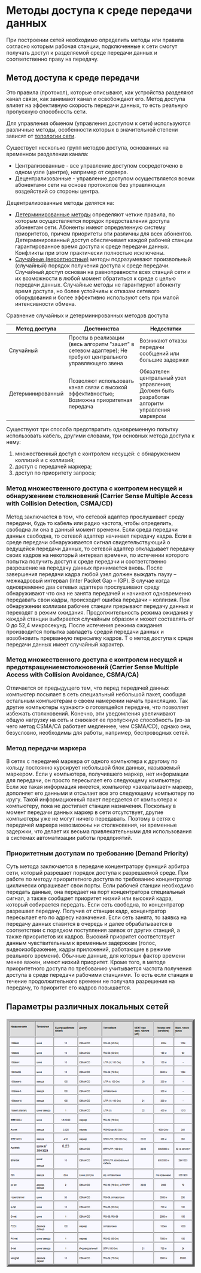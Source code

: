 Методы доступа к среде передачи данных
========================

При построении сетей необходимо определить методы или правила согласно которым рабочая станции, подключенные к сети смогут получать доступ к разделяемой среде передачи данных и соответственно праву на передачу.

## Метод доступа к среде передачи
Это правила (протокол), которые описывают, как устройства разделяют канал связи, как занимают канал и освобождают его. Метод доступа влияет на эффективную скорость передачи данных, то есть реальную пропускную способность сети.

Для управления обменом (управления доступом к сети) используются различные методы, особенности которых в значительной степени зависят от [топологии сети](%D0%A2%D0%BE%D0%BF%D0%BE%D0%BB%D0%BE%D0%B3%D0%B8%D0%B8%2F%D0%A2%D0%BE%D0%BF%D0%BE%D0%BB%D0%BE%D0%B3%D0%B8%D1%8F%20%D0%B8%20%D0%BA%D0%BB%D0%B0%D1%81%D1%81%D0%B8%D1%84%D0%B8%D0%BA%D0%B0%D1%86%D0%B8%D1%8F%20%D1%81%D0%B5%D1%82%D0%B5%D0%B9.md).

Существует несколько групп методов доступа, основанных на временном разделении канала:
 - Централизованные - все управление доступом сосредоточено в одном узле (центре), например от сервера.
 - Децентрализованные - управление доступом осуществляется всеми абонентами сети на основе протоколов без управляющих воздействий со стороны центра.

Децентрализованные методы делятся на:
- [Детерминированные методы](%D0%94%D0%B5%D1%82%D0%B5%D1%80%D0%BC%D0%B5%D0%BD%D0%B8%D1%80%D0%BE%D0%B2%D0%B0%D0%BD%D0%BD%D1%8B%D0%B5%20%D0%BC%D0%B5%D1%82%D0%BE%D0%B4%D1%8B%20%D0%B4%D0%BE%D1%81%D1%82%D1%83%D0%BF%D0%B0%20%D0%BA%20%D1%81%D1%80%D0%B5%D0%B4%D0%B5%20%D0%BF%D0%B5%D1%80%D0%B5%D0%B4%D0%B0%D1%87%D0%B8%20%D0%B4%D0%B0%D0%BD%D0%BD%D1%8B%D1%85.md) определяют четкие правила, по которым осуществляется порядок предоставления доступа абонентам сети. Абоненты имеют определенную систему приоритетов, причем приоритеты эти различны для всех абонентов. Детерминированный доступ обеспечивает каждой рабочей станции гарантированное время доступа к среде передачи данных.
Конфликты при этом практически полностью исключены.
- [Случайные (вероятностные)](%D0%A1%D0%BB%D1%83%D1%87%D0%B0%D0%B9%D0%BD%D1%8B%D0%B5%20%D0%BC%D0%B5%D1%82%D0%BE%D0%B4%D1%8B%20%D0%B4%D0%BE%D1%81%D1%82%D1%83%D0%BF%D0%B0%20%D0%BA%20%D1%81%D1%80%D0%B5%D0%B4%D0%B5%20%D0%BF%D0%B5%D1%80%D0%B5%D0%B4%D0%B0%D1%87%D0%B8%20%D0%B4%D0%B0%D0%BD%D0%BD%D1%8B%D1%85.md) методы подразумевают произвольный (случайный) порядок получения доступа к среде передачи. Случайный доступ основан на равноправности всех станций сети и их возможности в любой момент обратиться к среде с целью передачи данных. Случайные методы не гарантируют абоненту время доступа, но более устойчивы к отказам сетевого оборудования и более эффективно используют сеть при малой интенсивности обмена.

Cравнение случайных и детерминированных методов доступа

| Метод доступа | Достоинства | Недостатки |
|--- | --- | ---|
| Случайный | Просты в реализации (весь алгоритм "зашит" в сетевом адаптере); Не требуют центрального управляющего звена | Возникают отказы передачи сообщений или большие задержки |
| Детерминированный | Позволяют использовать канал связи с высокой эффективностью; Возможна приоритетная передача | Обязателен центральный узел управления; Должен быть разработан алгоритм управления маркером |


Существуют три способа предотвратить одновременную попытку использовать кабель, другими словами, три основных метода доступа к нему:
1. множественный доступ с контролем несущей: с обнаружением коллизий и с
  коллизий;
2. доступ с передачей маркера;
3. доступ по приоритету запроса;

### Метод множественного доступа с контролем несущей и обнаружением столкновений (Carrier Sense Multiple Access with Collision Detection, CSMA/CD)
Метод заключается в том, что сетевой адаптер прослушивает среду передачи, будь то кабель или радио частота, чтобы определить, свободна ли она в данный момент времени. Если среда передачи данных свободна, то сетевой адаптер начинает передачу кадра. Если в среде передачи обнаруживается сигнал свидетельствующий о ведущейся передачи данных, то сетевой адаптер откладывает передачу своих кадров на некоторый интервал времени, по истечении которого попытка получить доступ к среде передачи и соответственно разрешение на передачу данных принимается вновь. После завершения передачи кадра любой узел должен выждать паузу – межкадровый интервал (Inter Packet Gap – IGP). В случае когда одновременно два сетевых адаптера прослушивают среду обнаруживают что она не занята передачей и начинают одновременно передавать свои кадры, происходит ошибка передачи – коллизия. При обнаружении коллизии рабочие станции прерывают передачу данных и переходят в режим ожидания. Продолжительность режима ожидания у каждой станции выбирается случайным образом и может составлять от 0 до 52,4 микросекунд. После истечения режима ожидания производится попытка завладеть средой передачи данных и возобновить прерванную пересылку кадров. Т о метод доступа к среде передачи данных имеет случайный характер.

### Метод множественного доступа с контролем несущей и предотвращениемстолкновений (Carrier Sense Multiple Access with Collision Avoidance, CSMA/CA)
Отличается от предыдущего тем, что перед передачей данных компьютер посылает в сеть специальный небольшой пакет, сообщая остальным компьютерам о своем намерении начать трансляцию. Так другие компьютеры «узнают» о готовящейся передаче, что позволяет избежать столкновений. Конечно, эти уведомления увеличивают общую нагрузку на сеть и снижают ее пропускную способность (из-за чего метод CSMA/CA работает медленнее, чем CSMA/CD), однако они, безусловно, необходимы для работы, например, беспроводных сетей.

### Метод передачи маркера
В сетях с передачей маркера от одного компьютера к другому по кольцу постоянно курсирует небольшой блок данных, называемый маркером. Если у компьютера, получившего маркер, нет информации для передачи, он просто пересылает его следующему компьютеру. Если же такая информация имеется, компьютер «захватывает» маркер, дополняет его данными и отсылает все это следующему компьютеру по кругу. Такой информационный пакет передается от компьютера к компьютеру, пока не достигает станции назначения. Поскольку в момент передачи данных маркер в сети отсутствует, другие компьютеры уже не могут ничего передавать. Поэтому в сетях с передачей маркера невозможны ни столкновения, ни временные задержки, что делает их весьма привлекательными для использования в системах автоматизации работы предприятий.

### Приоритетным доступам по требованию (Demand Priority)
Суть метода заключается в передаче концентратору функций арбитра сети, который разрешает порядок доступа к разрешаемой среде. При работе по методу приоритетного доступа по требованию концентратор циклически опрашивает свои порты. Если рабочей станции необходимо передать данные, она передает на порт концентратора специальный сигнал, а также сообщает приоритет низкий или высокий кадра, который собирается передать. Если сеть свободна, то концентратор разрешает передачу. Получив от станции кадр, концентратор пересылает его по адресу назначения. Если сеть занята, то заявка на передачу данных ставится в очередь и далее обрабатывается в соответствии с порядком поступления заявок от других станций, а также приоритетов их кадров. Высокий приоритет соответствует данным чувствительным к временным задержкам (голос, видеоизображение, кадры приложений, работающие в режиме реального времени). Обычные данные, для которых фактор времени менее важен, имеют низкий приоритет. Кроме того, в методе приоритетного доступа по требованию учитывается частота получения доступа в среде передачи рабочими станциями. То есть если станция в течение продолжительного времени не получала разрешения на передачу, то приоритет его кадров повышается.


## Параметры различных локальных сетей
![media access realizations table](../../media/qownnotes-media-sAqdca.png)

